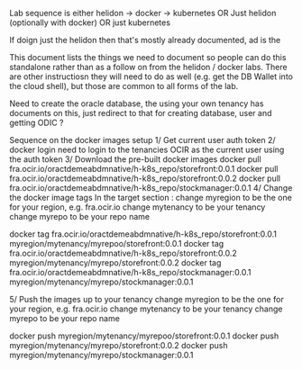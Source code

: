 Lab sequence is either helidon -> docker -> kubernetes OR Just helidon (optionally with docker) OR just kubernetes

If doign just the helidon then that's mostly already documented, ad is the 

This document lists the things we need to document so people can do this standalone rather than as a follow on from the helidon / docker labs. There are other instructiosn they will need to do as well (e.g. get the DB Wallet into the cloud shell), but those are common to all forms of the lab.

Need to create the oracle database, the using your own tenancy has documents on this, just redirect to that for creating database, user and getting ODIC ?

Sequence on the docker images setup
1/ Get current user auth token
2/ docker login 
need to login to the tenancies OCIR as the current user using the auth token
3/ Download the pre-built docker images
docker pull fra.ocir.io/oractdemeabdmnative/h-k8s_repo/storefront:0.0.1
docker pull fra.ocir.io/oractdemeabdmnative/h-k8s_repo/storefront:0.0.2
docker pull fra.ocir.io/oractdemeabdmnative/h-k8s_repo/stockmanager:0.0.1
4/ Change the docker image tags
In the target section :
  change myregion  to be the one for your region, e.g. fra.ocir.io
  change mytenancy to be your tenancy
  change myrepo to be your repo name
  
docker tag fra.ocir.io/oractdemeabdmnative/h-k8s_repo/storefront:0.0.1 myregion/mytenancy/myrepoo/storefront:0.0.1
docker tag fra.ocir.io/oractdemeabdmnative/h-k8s_repo/storefront:0.0.2 myregion/mytenancy/myrepo/storefront:0.0.2
docker tag fra.ocir.io/oractdemeabdmnative/h-k8s_repo/stockmanager:0.0.1 myregion/mytenancy/myrepo/stockmanager:0.0.1

5/ Push the images up to your tenancy
  change myregion  to be the one for your region, e.g. fra.ocir.io
  change mytenancy to be your tenancy
  change myrepo to be your repo name

docker push myregion/mytenancy/myrepoo/storefront:0.0.1
docker push myregion/mytenancy/myrepo/storefront:0.0.2
docker push myregion/mytenancy/myrepo/stockmanager:0.0.1
  
  